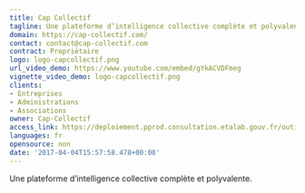 ```yaml
---
title: Cap Collectif
tagline: Une plateforme d’intelligence collective complète et polyvalente.
domain: https://cap-collectif.com/
contact: contact@cap-collectif.com
contract: Propriétaire
logo: logo-capcollectif.png
url_video_demo: https://www.youtube.com/embed/gYkACVDFmeg
vignette_video_demo: logo-capcollectif.png
clients:
- Entreprises
- Administrations
- Associations
owner: Cap-Collectif
access_link: https://deploiement.pprod.consultation.etalab.gouv.fr/outils/cap-collectif
languages: fr
opensource: non
date: '2017-04-04T15:57:58.478+00:00'
---
```


Une plateforme d’intelligence collective complète et polyvalente.